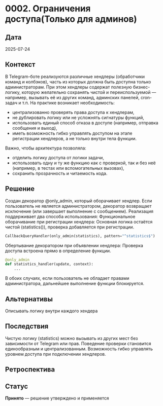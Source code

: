 # 0002. Ограничения доступа(Только для админов) 

## Дата
2025-07-24

## Контекст
В Telegram-боте реализуются различные хендлеры (обработчики команд и колбэков), часть из которых должна быть доступна только администраторам.
При этом хендлеры содержат полезную бизнес-логику, которую желательно сохранять чистой и переиспользуемой — например, вызывать её из других команд, админских панелей, cron-задач и т.п.
На практике возникает необходимость:
- централизованно проверять права доступа к хендлерам,
- не дублировать логику или не усложнять сигнатуры функций,
- использовать единый способ отказа в доступе (например, отправка сообщения и выход),
- иметь возможность гибко управлять доступом на этапе регистрации хендлеров, а не только внутри тела функции.

Важно, чтобы архитектура позволяла:
- отделить логику доступа от логики задачи,
- использовать одну и ту же функцию как с проверкой, так и без неё (например, в тестах или вспомогательных вызовах),
- сохранить прозрачность и читаемость кода.

## Решение
Создан декоратор @only_admin, который оборачивает хендлер. 
Если пользователь не является администратором, декоратор возвращает исключение (или завершает выполнение с сообщением).
Реализация поддерживает два способа использования:
    Функциональное оборачивание при регистрации хендлера:
    Основная логика остаётся чистой (statistics()), проверка добавляется при регистрации.

```python
CallbackQueryHandler(only_admin(statistics), pattern="^statistics$")
```

Обертывание декоратором при объявлении хендлера:
    Проверка доступа встроена прямо в определение функции.

```python
@only_admin
def statistics_handler(update, context):
    ...
```

В обоих случаях, если пользователь не обладает правами администратора, дальнейшее выполнение функции блокируется.


## Альтернативы
Описывать логику внутри каждого хендера

## Последствия
Чистую логику (statistics) можно вызывать из других мест без зависимости от Telegram или прав.
Поведение проверки становится единообразным и централизованным.
Возможность гибко управлять уровнем доступа при подключении хендлеров.

## Ретроспектива

## Статус
**Принято** — решение утверждено и применяется
